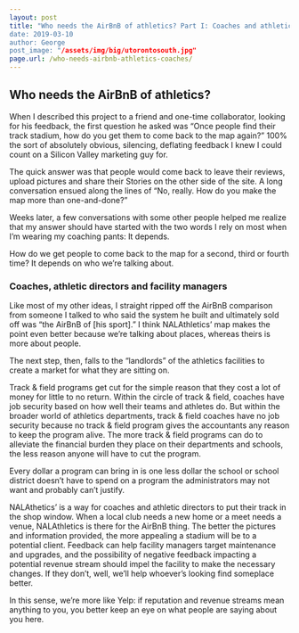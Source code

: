 ```yaml
---
layout: post
title: "Who needs the AirBnB of athletics? Part I: Coaches and athletics directors
date: 2019-03-10
author: George
post_image: "/assets/img/big/utorontosouth.jpg"
page.url: /who-needs-airbnb-athletics-coaches/
---
```


<h2>Who needs the AirBnB of athletics?</h2>

When I described this project to a friend and one-time collaborator, looking for his feedback, the first question he asked was “Once people find their track stadium, how do you get them to come back to the map again?” 100% the sort of absolutely obvious, silencing, deflating feedback I knew I could count on a Silicon Valley marketing guy for. 

The quick answer was that people would come back to leave their reviews, upload pictures and share their Stories on the other side of the site. A long conversation ensued along the lines of “No, really. How do you make the map more than one-and-done?”

Weeks later, a few conversations with some other people helped me realize that my answer should have started with the two words I rely on most when I’m wearing my coaching pants: It depends.

How do we get people to come back to the map for a second, third or fourth time? It depends on who we’re talking about.

<h3>Coaches, athletic directors and facility managers</h3>

Like most of my other ideas, I straight ripped off the AirBnB comparison from someone I talked to who said the system he built and ultimately sold off was “the AirBnB of [his sport].” I think NALAthletics’ map makes the point even better because we’re talking about places, whereas theirs is more about people. 

The next step, then, falls to the “landlords” of the athletics facilities to create a market for what they are sitting on.

Track & field programs get cut for the simple reason that they cost a lot of money for little to no return. Within the circle of track & field, coaches have job security based on how well their teams and athletes do. But within the broader world of athletics departments, track & field coaches have no job security because no track & field program gives the accountants any reason to keep the program alive. The more track & field programs can do to alleviate the financial burden they place on their departments and schools, the less reason anyone will have to cut the program.  

Every dollar a program can bring in is one less dollar the school or school district doesn’t have to spend on a program the administrators may not want and probably can’t justify. 

NALAthetics’ is a way for coaches and athletic directors to put their track in the shop window. When a local club needs a new home or a meet needs a venue, NALAthletics is there for the AirBnB thing. The better the pictures and information provided, the more appealing a stadium will be to a potential client. Feedback can help facility managers target maintenance and upgrades, and the possibility of negative feedback impacting a potential revenue stream should impel the facility to make the necessary changes. If they don’t, well, we’ll help whoever’s looking find someplace better. 

In this sense, we’re more like Yelp: if reputation and revenue streams mean anything to you, you better keep an eye on what people are saying about you here.
